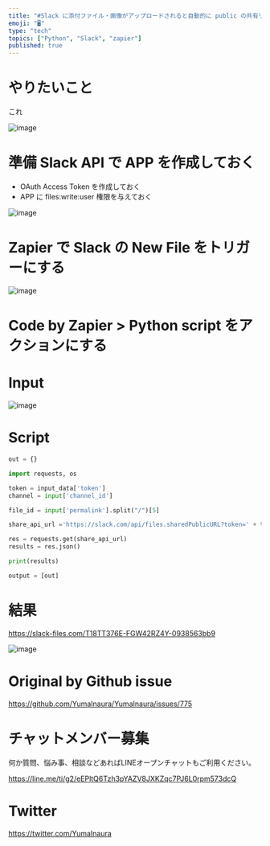 ```yaml
---
title: "#Slack に添付ファイル・画像がアップロードされると自動的に public の共有リンクを作成する #python + #Zapier "
emoji: "🖥"
type: "tech"
topics: ["Python", "Slack", "zapier"]
published: true
---
```


# やりたいこと

これ

![image](https://user-images.githubusercontent.com/13635059/54342304-750ba880-467f-11e9-8dd2-f5ada6f23c2f.png)

# 準備 Slack API で APP を作成しておく

- OAuth Access Token を作成しておく
- APP に files:write:user 権限を与えておく

![image](https://user-images.githubusercontent.com/13635059/54342395-a8e6ce00-467f-11e9-994c-7aaac20477b2.png)

# Zapier で Slack の New File をトリガーにする

![image](https://user-images.githubusercontent.com/13635059/54342230-42fa4680-467f-11e9-86be-ef408db44703.png)

# Code by Zapier > Python script をアクションにする

# Input 

![image](https://user-images.githubusercontent.com/13635059/54342340-8ce32c80-467f-11e9-9a0a-520bd3f8d633.png)


# Script

```py
out = {}

import requests, os

token = input_data['token']
channel = input['channel_id']

file_id = input['permalink'].split("/")[5]

share_api_url ='https://slack.com/api/files.sharedPublicURL?token=' + token + '&file=' + file_id + '&pretty=1'

res = requests.get(share_api_url)
results = res.json()

print(results)

output = [out]
```

# 結果

https://slack-files.com/T18TT376E-FGW42RZ4Y-0938563bb9

![image](https://user-images.githubusercontent.com/13635059/54342549-18f55400-4680-11e9-955c-93f01682e0bb.png)


# Original by Github issue

https://github.com/YumaInaura/YumaInaura/issues/775








<!-- Update From Qiita API -->

# チャットメンバー募集


何か質問、悩み事、相談などあればLINEオープンチャットもご利用ください。

https://line.me/ti/g2/eEPltQ6Tzh3pYAZV8JXKZqc7PJ6L0rpm573dcQ





# Twitter


https://twitter.com/YumaInaura


<!-- Update From Qiita API -->


